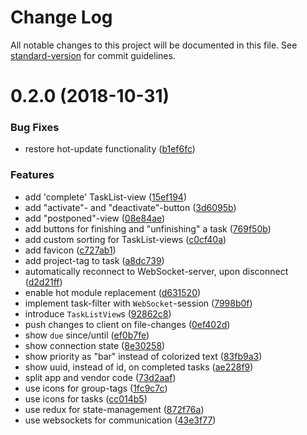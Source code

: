# Change Log

All notable changes to this project will be documented in this file. See [standard-version](https://github.com/conventional-changelog/standard-version) for commit guidelines.

<a name="0.2.0"></a>
# 0.2.0 (2018-10-31)


### Bug Fixes

* restore hot-update functionality ([b1ef6fc](https://github.com/codekie/spartaaa/commit/b1ef6fc))


### Features

* add 'complete' TaskList-view ([15ef194](https://github.com/codekie/spartaaa/commit/15ef194))
* add "activate"- and "deactivate"-button ([3d6095b](https://github.com/codekie/spartaaa/commit/3d6095b))
* add "postponed"-view ([08e84ae](https://github.com/codekie/spartaaa/commit/08e84ae))
* add buttons for finishing and "unfinishing" a task ([769f50b](https://github.com/codekie/spartaaa/commit/769f50b))
* add custom sorting for TaskList-views ([c0cf40a](https://github.com/codekie/spartaaa/commit/c0cf40a))
* add favicon ([c727ab1](https://github.com/codekie/spartaaa/commit/c727ab1))
* add project-tag to task ([a8dc739](https://github.com/codekie/spartaaa/commit/a8dc739))
* automatically reconnect to WebSocket-server, upon disconnect ([d2d21ff](https://github.com/codekie/spartaaa/commit/d2d21ff))
* enable hot module replacement ([d631520](https://github.com/codekie/spartaaa/commit/d631520))
* implement task-filter with `WebSocket`-session ([7998b0f](https://github.com/codekie/spartaaa/commit/7998b0f))
* introduce `TaskListView`s ([92862c8](https://github.com/codekie/spartaaa/commit/92862c8))
* push changes to client on file-changes ([0ef402d](https://github.com/codekie/spartaaa/commit/0ef402d))
* show `due` since/until ([ef0b7fe](https://github.com/codekie/spartaaa/commit/ef0b7fe))
* show connection state ([8e30258](https://github.com/codekie/spartaaa/commit/8e30258))
* show priority as "bar" instead of colorized text ([83fb9a3](https://github.com/codekie/spartaaa/commit/83fb9a3))
* show uuid, instead of id, on completed tasks ([ae228f9](https://github.com/codekie/spartaaa/commit/ae228f9))
* split app and vendor code ([73d2aaf](https://github.com/codekie/spartaaa/commit/73d2aaf))
* use icons for group-tags ([1fc9c7c](https://github.com/codekie/spartaaa/commit/1fc9c7c))
* use icons for tasks ([cc014b5](https://github.com/codekie/spartaaa/commit/cc014b5))
* use redux for state-management ([872f76a](https://github.com/codekie/spartaaa/commit/872f76a))
* use websockets for communication ([43e3f77](https://github.com/codekie/spartaaa/commit/43e3f77))
